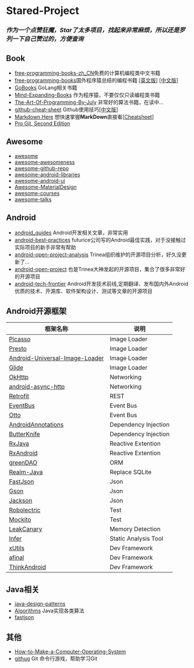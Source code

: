 # Stared-Project
### *作为一个点赞狂魔，Star了太多项目，找起来非常麻烦，所以还是罗列一下自己赞过的，方便查询*

## Book
* [free-programming-books-zh_CN](https://github.com/justjavac/free-programming-books-zh_CN)免费的计算机编程类中文书籍
* [free-programming-books](https://github.com/vhf/free-programming-books)国外程序猿总结的编程书籍 [[英文版](https://github.com/vhf/free-programming-books/blob/master/free-programming-books.md)] [[中文版](https://github.com/vhf/free-programming-books/blob/master/free-programming-books-zh.md)]
* [GoBooks](https://github.com/dariubs/GoBooks) GoLang相关书籍
* [Mind-Expanding-Books](https://github.com/hackerkid/Mind-Expanding-Books) 作为程序猿，不要仅仅只读编程类书籍
* [The-Art-Of-Programming-By-July](https://github.com/julycoding/The-Art-Of-Programming-By-July) 非常好的算法书籍，在读中...
* [github-cheat-sheet](https://github.com/tiimgreen/github-cheat-sheet) Github使用技巧[[中文版](https://github.com/tiimgreen/github-cheat-sheet/blob/master/README.zh-cn.md)]
* [Markdown Here](https://github.com/adam-p/markdown-here) 想快速掌握**MarkDown**直接看[[Cheatsheet](https://github.com/adam-p/markdown-here/wiki/Markdown-Cheatsheet)]
* [Pro Git, Second Edition](https://github.com/progit/progit2) 

## Awesome
* [awesome](https://github.com/sindresorhus/awesome)
* [awesome-awesomeness](https://github.com/bayandin/awesome-awesomeness)
* [awesome-github-repo](https://github.com/flyhigher139/awesome-github-repo)
* [awesome-android-libraries](https://github.com/wasabeef/awesome-android-libraries)
* [awesome-android-ui](https://github.com/wasabeef/awesome-android-ui)
* [Awesome-MaterialDesign](https://github.com/lightSky/Awesome-MaterialDesign)
* [awesome-courses](https://github.com/prakhar1989/awesome-courses)
* [awesome-talks](https://github.com/JanVanRyswyck/awesome-talks)

## Android
* [android_guides](https://github.com/codepath/android_guides) Android开发相关文章，非常实用
* [android-best-practices](https://github.com/futurice/android-best-practices) futurice公司写的Android最佳实践，对于没接触过实际项目的新手非常有帮助
* [android-open-project-analysis](https://github.com/android-cn/android-open-project-analysis) Trinea组织维护的开源项目分析，好久没更新了...
* [android-open-project](https://github.com/Trinea/android-open-project) 也是Trinea大神发起的开源项目，集合了很多非常好的开源项目
* [android-tech-frontier](https://github.com/bboyfeiyu/android-tech-frontier) Android开发技术前线,定期翻译、发布国内外Android优质的技术、开源库、软件架构设计、测试等文章的开源项目

## Android开源框架
框架名称 | 说明
--- | ---
[Picasso](https://github.com/square/picasso) | Image Loader
[Presto](https://github.com/facebook/presto) | Image Loader
[Android-Universal-Image-Loader](https://github.com/nostra13/Android-Universal-Image-Loader) | Image Loader
[Glide](https://github.com/bumptech/glide) | Image Loader
[OkHttp](https://github.com/square/okhttp) | Networking
[android-async-http](https://github.com/loopj/android-async-http) | Networking
[Retrofit](https://github.com/square/retrofit) | REST
[EventBus](https://github.com/greenrobot/EventBus) | Event Bus
[Otto](https://github.com/square/otto) | Event Bus
[AndroidAnnotations](https://github.com/excilys/androidannotations) | Dependency Injection
[ButterKnife](https://github.com/JakeWharton/butterknife) | Dependency Injection
[RxJava](https://github.com/ReactiveX/RxJava) | Reactive Extention
[RxAndroid](https://github.com/ReactiveX/RxAndroid) | Reactive Extention
[greenDAO](https://github.com/greenrobot/greenDAO) | ORM
[Realm-Java](https://github.com/realm/realm-java) | Replace SQLite
[FastJson](https://github.com/alibaba/fastjson) | Json
[Gson](http://google-gson.googlecode.com/svn/trunk/) | Json
[Jackson](https://github.com/FasterXML/jackson) | Json
[Robolectric ](https://github.com/robolectric/robolectric) | Test
[Mockito ](https://github.com/mockito/mockito) | Test
[LeakCanary](https://github.com/square/leakcanary) | Memory Detection
[Infer](https://github.com/facebook/infer) | Static Analysis Tool
[xUtils](https://github.com/wyouflf/xUtils) | Dev Framework
[afinal](https://github.com/yangfuhai/afinal) | Dev Framework
[ThinkAndroid](https://github.com/white-cat/ThinkAndroid) | Dev Framework

## Java相关
* [java-design-patterns](https://github.com/iluwatar/java-design-patterns)
* [Algorithms](https://github.com/pedrovgs/Algorithms) Java实现各类算法
* [fastjson](https://github.com/alibaba/fastjson)

## 其他
* [How-to-Make-a-Computer-Operating-System](https://github.com/SamyPesse/How-to-Make-a-Computer-Operating-System)
* [githug](https://github.com/Gazler/githug) Git 命令行游戏，帮助学习Git



